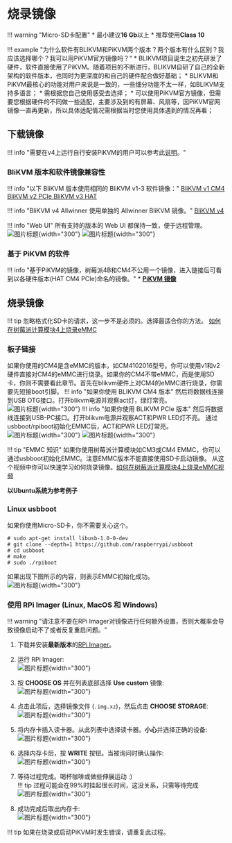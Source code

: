 # 烧录镜像

!!! warning "Micro-SD卡配置"
    * 最小建议**16 Gb**以上
    * 推荐使用**Class 10**

!!! example "为什么软件有BLIKVM和PiKVM两个版本？两个版本有什么区别？我应该选择哪个？我可以用PiKVM官方镜像吗？"
    * BLIKVM项目诞生之初先研发了硬件，软件直接使用了PiKVM。随着项目的不断进行，BLIKVM自研了自己的全新架构的软件版本，也同时为更深度的和自己的硬件配合做好基础；
    * BLIKVM和PiKVM最核心的功能对用户来说是一致的，一些细分功能不太一样，如BLIKVM支持多语言；
    * 需根据您自己使用感受去选择；
    * 可以使用PiKVM官方镜像，但需要您根据硬件的不同做一些适配，主要涉及到的有屏幕、风扇等，因PiKVM官网镜像一直再更新，所以具体适配情况需根据当时您使用具体遇到的情况再看；

## 下载镜像

!!! info "需要在v4上运行自行安装PiKVM的用户可以参考此[说明](https://github.com/RainCat1998/Bli-PiKVM)。"

### BliKVM 版本和软件镜像兼容性

!!! info "以下 BliKVM 版本使用相同的 BliKVM v1-3 软件镜像："
    [BliKVM v1 CM4 BliKVM v2 PCIe BliKVM v3 HAT](https://zcwrego195.feishu.cn/drive/folder/JgKdfGYX0lxLQ9ddqCscxwFnnhb?from=from_copylink)

!!! info "BliKVM v4 Allwinner 使用单独的 Allwinner BliKVM 镜像。"
    [BliKVM v4](https://zcwrego195.feishu.cn/drive/folder/MhU7f2LFKlIe4JdJjKMcXDzDnoc?from=from_copylink)

!!! info "Web UI"
    所有支持的版本的 Web UI 都保持一致，便于远程管理。
    ![图片标题](assets/images/flash_os/english-web-ui.png){width="300"}
    ![图片标题](assets/images/flash_os/chinese-web-ui.png){width="300"}

### 基于 PiKVM 的软件
!!! info "基于PiKVM的镜像，树莓派4B和CM4不公用一个镜像，进入链接后可看到以各硬件版本(HAT CM4 PCIe)命名的镜像。"
    * **[PiKVM 镜像](https://zcwrego195.feishu.cn/drive/folder/fldcntj64syIznoYuTdRFattP2f)**

## 烧录镜像

!!! tip
    忽略格式化SD卡的请求，这一步不是必须的。选择最适合你的方法。
    [如何在树莓派计算模块4上烧录eMMC](https://www.youtube.com/watch?v=jp_mF1RknU4)

### 板子链接
如果你使用的CM4是含eMMC的版本，如CM4102016型号。你可以使用v1和v2硬件直接对CM4的eMMC进行烧录。如果你的CM4不带eMMC，而是使用SD卡，你则不需要看此章节。首先在blikvm硬件上对CM4的eMMC进行烧录，你需要先短接boot引脚。
!!! info "如果你使用 BLIKVM CM4 版本"
    然后将数据线连接到USB OTG接口。打开blikvm电源并观察act灯，绿灯常亮。  
    ![图片标题](assets/images/flash_os/flash_led-300x300.png){width="300"}
!!! info "如果你使用 BLIKVM PCIe 版本"
    然后将数据线连接到USB-PC接口。打开blikvm电源并观察ACT和PWR LED灯不亮。
    通过usbboot/rpiboot初始化EMMC后，ACT和PWR LED灯常亮。  
    ![图片标题](assets/images/flash_os/pcie-flash-boot.jpg){width="300"}
    ![图片标题](assets/images/flash_os/pcie_flash_after_rpiboot.jpg){width="300"}
    
!!! tip "EMMC 知识"
    如果你使用树莓派计算模块如CM3或CM4 EMMC，你可以通过usbboot初始化EMMC。注意EMMC版本不能直接使用SD卡启动镜像。
    从这个视频中你可以快速学习如何烧录镜像。[如何在树莓派计算模块4上烧录eMMC视频](https://www.youtube.com/watch?v=jp_mF1RknU4)

**以Ubuntu系统为参考例子**
### Linux usbboot
如果你使用Micro-SD卡，你不需要关心这个。
```
# sudo apt-get install libusb-1.0-0-dev  
# git clone --depth=1 https://github.com/raspberrypi/usbboot
# cd usbboot
# make
# sudo ./rpiboot
```
如果出现下图所示的内容，则表示EMMC初始化成功。  
![图片标题](assets/images/flash_os/flash_rpiboot.png){width="300"}

### 使用 RPi Imager (Linux, MacOS 和 Windows)

!!! warning "请注意不要在RPi Imager对镜像进行任何额外设置，否则大概率会导致镜像启动不了或者反复重启问题。"

1. 下载并安装**最新版本**的[RPi Imager](https://github.com/raspberrypi/rpi-imager/releases)。

2. 运行 RPi Imager:  
![图片标题](assets/images/flash_os/flash_rpi.png){width="300"}

3. 按 **CHOOSE OS** 并在列表底部选择 **Use custom** 镜像:  
![图片标题](assets/images/flash_os/flash_choose_os.png){width="300"}

4. 点击此项后，选择镜像文件 (`.img.xz`)，然后点击 **CHOOSE STORAGE**:  
![图片标题](assets/images/flash_os/flash_img.png){width="300"}

5. 将内存卡插入读卡器。从此列表中选择读卡器。**小心**并选择正确的设备:   
    ![图片标题](assets/images/flash_os/flash_storage.png){width="300"}

6. 选择内存卡后，按 **WRITE** 按钮。当被询问时确认操作:  
![图片标题](assets/images/flash_os/flash_write.png){width="300"} 

7. 等待过程完成。喝杯咖啡或做些伸展运动 :)  
!!! tip
    过程可能会在99%时挂起很长时间，这没关系，只需等待完成
![图片标题](assets/images/flash_os/flash_wait_process.png){width="300"}

8. 成功完成后取出内存卡:  
![图片标题](assets/images/flash_os/flash_write_successful.png){width="300"}

!!! tip
    如果在烧录或启动PiKVM时发生错误，请重复此过程。